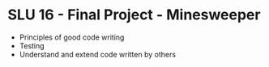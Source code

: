 # SLU 16 - Final Project - Minesweeper

- Principles of good code writing
- Testing
- Understand and extend code written by others
